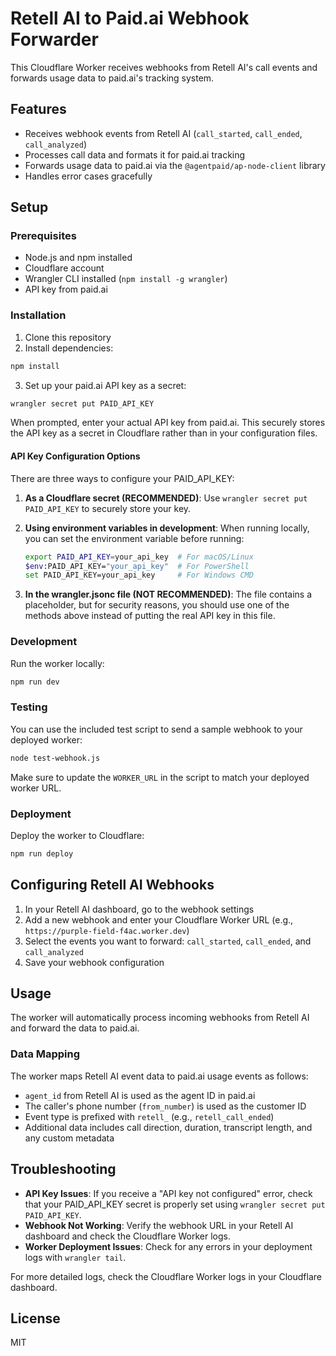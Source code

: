 # Retell AI to Paid.ai Webhook Forwarder

This Cloudflare Worker receives webhooks from Retell AI's call events and forwards usage data to paid.ai's tracking system.

## Features

- Receives webhook events from Retell AI (`call_started`, `call_ended`, `call_analyzed`)
- Processes call data and formats it for paid.ai tracking
- Forwards usage data to paid.ai via the `@agentpaid/ap-node-client` library
- Handles error cases gracefully

## Setup

### Prerequisites

- Node.js and npm installed
- Cloudflare account
- Wrangler CLI installed (`npm install -g wrangler`)
- API key from paid.ai

### Installation

1. Clone this repository
2. Install dependencies:

```bash
npm install
```

3. Set up your paid.ai API key as a secret:

```bash
wrangler secret put PAID_API_KEY
```

When prompted, enter your actual API key from paid.ai. This securely stores the API key as a secret in Cloudflare rather than in your configuration files.

#### API Key Configuration Options

There are three ways to configure your PAID_API_KEY:

1. **As a Cloudflare secret (RECOMMENDED)**: Use `wrangler secret put PAID_API_KEY` to securely store your key.

2. **Using environment variables in development**: When running locally, you can set the environment variable before running:
   ```bash
   export PAID_API_KEY=your_api_key  # For macOS/Linux
   $env:PAID_API_KEY="your_api_key"  # For PowerShell
   set PAID_API_KEY=your_api_key     # For Windows CMD
   ```

3. **In the wrangler.jsonc file (NOT RECOMMENDED)**: The file contains a placeholder, but for security reasons, you should use one of the methods above instead of putting the real API key in this file.

### Development

Run the worker locally:

```bash
npm run dev
```

### Testing

You can use the included test script to send a sample webhook to your deployed worker:

```bash
node test-webhook.js
```

Make sure to update the `WORKER_URL` in the script to match your deployed worker URL.

### Deployment

Deploy the worker to Cloudflare:

```bash
npm run deploy
```

## Configuring Retell AI Webhooks

1. In your Retell AI dashboard, go to the webhook settings
2. Add a new webhook and enter your Cloudflare Worker URL (e.g., `https://purple-field-f4ac.worker.dev`)
3. Select the events you want to forward: `call_started`, `call_ended`, and `call_analyzed`
4. Save your webhook configuration

## Usage

The worker will automatically process incoming webhooks from Retell AI and forward the data to paid.ai.

### Data Mapping

The worker maps Retell AI event data to paid.ai usage events as follows:

- `agent_id` from Retell AI is used as the agent ID in paid.ai
- The caller's phone number (`from_number`) is used as the customer ID
- Event type is prefixed with `retell_` (e.g., `retell_call_ended`)
- Additional data includes call direction, duration, transcript length, and any custom metadata

## Troubleshooting

- **API Key Issues**: If you receive a "API key not configured" error, check that your PAID_API_KEY secret is properly set using `wrangler secret put PAID_API_KEY`.
- **Webhook Not Working**: Verify the webhook URL in your Retell AI dashboard and check the Cloudflare Worker logs.
- **Worker Deployment Issues**: Check for any errors in your deployment logs with `wrangler tail`.

For more detailed logs, check the Cloudflare Worker logs in your Cloudflare dashboard.

## License

MIT 